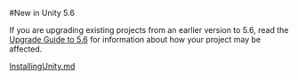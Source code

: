 #New in Unity 5.6

If you are upgrading existing projects from an earlier version to 5.6, read the [Upgrade Guide to 5.6](UpgradeGuide56) for information about how your project may be affected.


[InstallingUnity.md](InstallingUnity.md)
